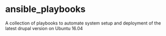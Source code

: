 # ansible_playbooks

A collection of playbooks to automate system setup and deployment of the latest drupal version on Ubuntu 16.04
